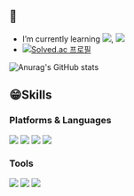 ## 🥰
- I’m currently learning <a href="버튼을 눌렀을 때 이동할 링크" target="_blank"><img src="https://img.shields.io/badge/spring-6DB33F?style=flat-square&logo=spring&logoColor=white"/></a>, <a href="버튼을 눌렀을 때 이동할 링크" target="_blank"><img src="https://img.shields.io/badge/java-007396?style=flat-square&logo=java&logoColor=white"/></a>
- [![Solved.ac
프로필](http://mazassumnida.wtf/api/mini/generate_badge?boj=lhb0321)](https://solved.ac/lhb0321)

![Anurag's GitHub stats](https://github-readme-stats.vercel.app/api?username=hye-ppy&show_icons=true&theme=graywhite)

## 😁Skills

### Platforms & Languages
<a href="버튼을 눌렀을 때 이동할 링크" target="_blank"><img src="https://img.shields.io/badge/python-3776AB?style=flat-square&logo=python&logoColor=white"/></a>
<a href="버튼을 눌렀을 때 이동할 링크" target="_blank"><img src="https://img.shields.io/badge/javascript-F7DF1E?style=flat-square&logo=javascript&logoColor=white"/></a>
<a href="버튼을 눌렀을 때 이동할 링크" target="_blank"><img src="https://img.shields.io/badge/react-61DAFB?style=flat-square&logo=react&logoColor=white"/></a>
<a href="버튼을 눌렀을 때 이동할 링크" target="_blank"><img src="https://img.shields.io/badge/node.js-339933?style=flat-square&logo=node.js&logoColor=white"/></a>


### Tools
<a href="버튼을 눌렀을 때 이동할 링크" target="_blank"><img src="https://img.shields.io/badge/firebase-FFCA28?style=flat-square&logo=firebase&logoColor=white"/></a>
<a href="버튼을 눌렀을 때 이동할 링크" target="_blank"><img src="https://img.shields.io/badge/mongodb-47A248?style=flat-square&logo=mongodb&logoColor=white"/></a>
<a href="버튼을 눌렀을 때 이동할 링크" target="_blank"><img src="https://img.shields.io/badge/git-F05032?style=flat-square&logo=git&logoColor=white"/></a>

<!--
**hye-ppy/hye-ppy** is a ✨ _special_ ✨ repository because its `README.md` (this file) appears on your GitHub profile.

Here are some ideas to get you started:

- 🔭 I’m currently working on ...
- 🌱 I’m currently learning ...
- 👯 I’m looking to collaborate on ...
- 🤔 I’m looking for help with ...
- 💬 Ask me about ...
- 📫 How to reach me: ...
- 😄 Pronouns: ...
- ⚡ Fun fact: ...
-->
